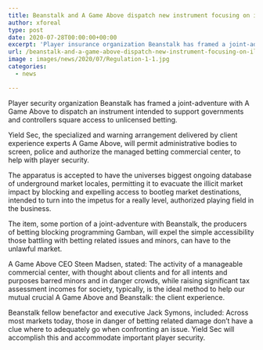 ```yaml
---
title: Beanstalk and A Game Above dispatch new instrument focusing on illicit betting threat
author: xforeal 
type: post
date: 2020-07-28T00:00:00+00:00
excerpt: 'Player insurance organization Beanstalk has framed a joint-adventure with A Game Above to dispatch an apparatus intended to support governments and controllers square access to unlicensed gambling '
url: /beanstalk-and-a-game-above-dispatch-new-instrument-focusing-on-illicit-betting-threat/
image : images/news/2020/07/Regulation-1-1.jpg
categories:
  - news

---
```

Player security organization Beanstalk has framed a joint-adventure with A Game Above to dispatch an instrument intended to support governments and controllers square access to unlicensed betting. 

Yield Sec, the specialized and warning arrangement delivered by client experience experts A Game Above, will permit administrative bodies to screen, police and authorize the managed betting commercial center, to help with player security. 

The apparatus is accepted to have the universes biggest ongoing database of underground market locales, permitting it to evacuate the illicit market impact by blocking and expelling access to bootleg market destinations, intended to turn into the impetus for a really level, authorized playing field in the business. 

The item, some portion of a joint-adventure with Beanstalk, the producers of betting blocking programming Gamban, will expel the simple accessibility those battling with betting related issues and minors, can have to the unlawful market. 

A Game Above CEO Steen Madsen, stated: The activity of a manageable commercial center, with thought about clients and for all intents and purposes barred minors and in danger crowds, while raising significant tax assessment incomes for society, typically, is the ideal method to help our mutual crucial A Game Above and Beanstalk: the client experience. 

Beanstalk fellow benefactor and executive Jack Symons, included: Across most markets today, those in danger of betting related damage don&#8217;t have a clue where to adequately go when confronting an issue. Yield Sec will accomplish this and accommodate important player security.